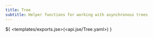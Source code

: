 ```yaml
---
title: Tree
subtitle: Helper functions for working with asynchronous trees
---
```


${ <templates/exports.jse>(<api.jse/Tree.yaml>) }
